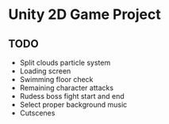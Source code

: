 # Unity 2D Game Project

## TODO
- Split clouds particle system
- Loading screen
- Swimming floor check
- Remaining character attacks
- Rudess boss fight start and end
- Select proper background music
- Cutscenes
